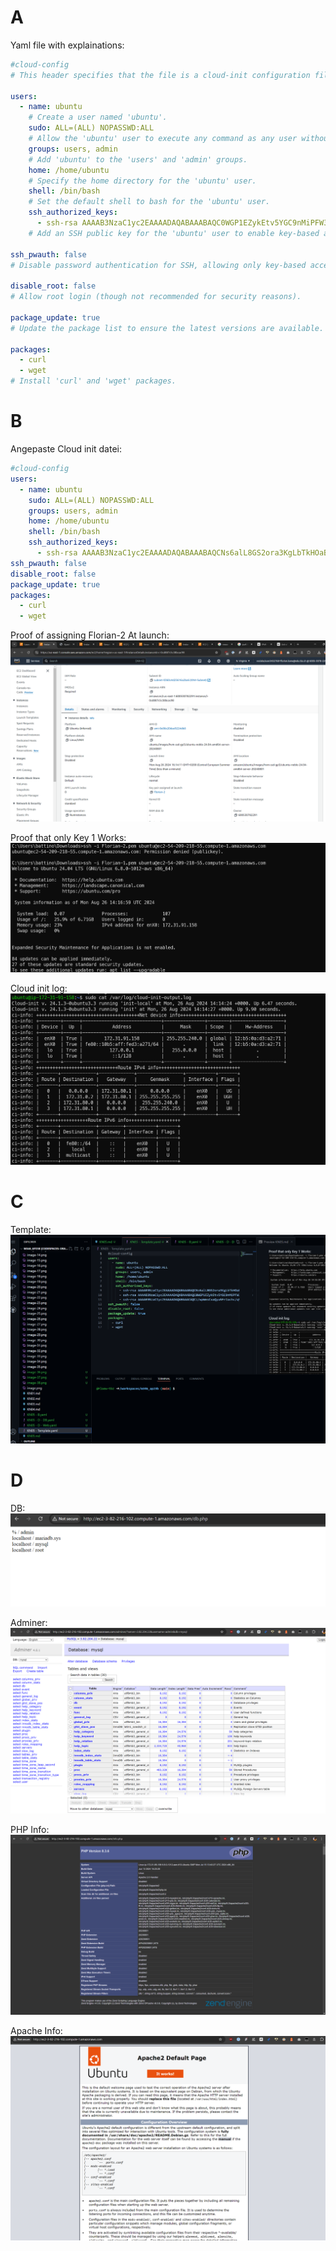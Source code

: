 # A
Yaml file with explainations:
```yaml
#cloud-config
# This header specifies that the file is a cloud-init configuration file.

users:
  - name: ubuntu
    # Create a user named 'ubuntu'.
    sudo: ALL=(ALL) NOPASSWD:ALL
    # Allow the 'ubuntu' user to execute any command as any user without a password.
    groups: users, admin
    # Add 'ubuntu' to the 'users' and 'admin' groups.
    home: /home/ubuntu
    # Specify the home directory for the 'ubuntu' user.
    shell: /bin/bash
    # Set the default shell to bash for the 'ubuntu' user.
    ssh_authorized_keys:
      - ssh-rsa AAAAB3NzaC1yc2EAAAADAQABAAABAQC0WGP1EZykEtv5YGC9nMiPFW3U3DmZNzKFO5nEu6uozEHh4jLZzPNHSrfFTuQ2GnRDSt+XbOtTLdcj26+iPNiFoFha42aCIzYjt6V8Z+SQ9pzF4jPPzxwXfDdkEWylgoNnZ+4MG1lNFqa8aO7F62tX0Yj5khjC0Bs7Mb2cHLx1XZaxJV6qSaulDuBbLYe8QUZXkMc7wmob3PM0kflfolR3LE7LResIHWa4j4FL6r5cQmFlDU2BDPpKMFMGUfRSFiUtaWBNXFOWHQBC2+uKmuMPYP4vJC9sBgqMvPN/X2KyemqdMvdKXnCfrzadHuSSJYEzD64Cve5Zl9yVvY4AqyBD aws-key
    # Add an SSH public key for the 'ubuntu' user to enable key-based authentication.

ssh_pwauth: false
# Disable password authentication for SSH, allowing only key-based access.

disable_root: false
# Allow root login (though not recommended for security reasons).

package_update: true
# Update the package list to ensure the latest versions are available.

packages:
  - curl
  - wget
# Install 'curl' and 'wget' packages.
```

# B

Angepaste Cloud init datei:

```yaml
#cloud-config
users:
  - name: ubuntu
    sudo: ALL=(ALL) NOPASSWD:ALL
    groups: users, admin
    home: /home/ubuntu
    shell: /bin/bash
    ssh_authorized_keys:
      - ssh-rsa AAAAB3NzaC1yc2EAAAADAQABAAABAQCNs6alL8GS2ora3KgLbTkHOaBcsxJMHO9MCuPfHC4W1DejDzfjVD2M61k6afnhNN6HLkkxFMPuxWxleujELK0XxIX97oqasBoBtLOvwpvQlNAmjj5RwyKpaH6JT8DpCrifbdCHkZiGpC3M+lcf960VCcdy+AnTw1CQu0mc53OqasQVVC9+DfAtHq8wqHqnm94BafYmvEof4ZUJmgSC800fsDuV0uclXsQOaHqYF1iE1KNJapHkvj7Ct8p+3uKGWNhr+NORDuikAxAqdin/vd0tkanO0NHbo8PoOogBNpIbTqr4+PRfqIB8dnTsSZ7e9j06JlXSX5X9vXXJnAUBhE3t aws-key       
ssh_pwauth: false
disable_root: false 
package_update: true
packages:
  - curl 
  - wget
```

Proof of assigning Florian-2 At launch:
![alt text](image-36.png)


Proof  that only Key 1 Works:
![alt text](image-37.png)

Cloud init log:
![alt text](image-38.png)

# C
Template:
![alt text](image-39.png)

# D

DB:
![alt text](image-40.png)

Adminer:
![alt text](image-41.png)

PHP Info:
![alt text](image-42.png)

Apache Info:
![alt text](image-43.png)